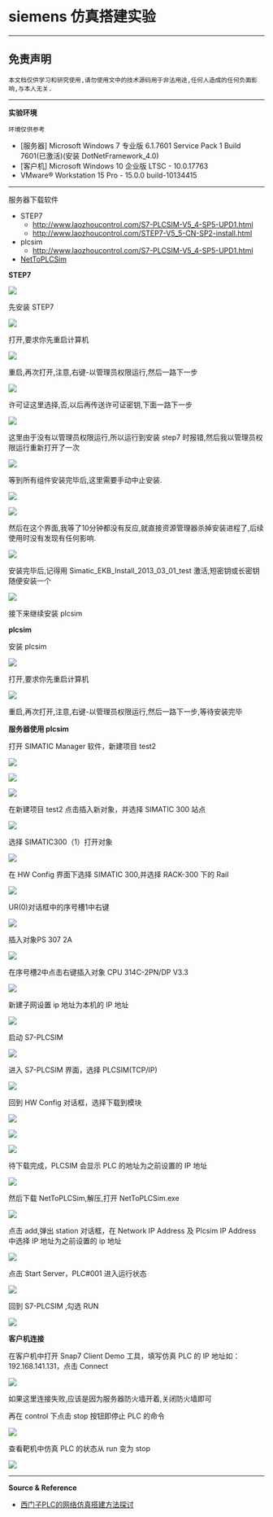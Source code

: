 # siemens 仿真搭建实验

---

## 免责声明

`本文档仅供学习和研究使用,请勿使用文中的技术源码用于非法用途,任何人造成的任何负面影响,与本人无关.`

---

**实验环境**

`环境仅供参考`

- [服务器] Microsoft Windows 7 专业版 6.1.7601 Service Pack 1 Build 7601(已激活)(安装 DotNetFramework_4.0)
- [客户机] Microsoft Windows 10 企业版 LTSC - 10.0.17763
- VMware® Workstation 15 Pro - 15.0.0 build-10134415

---

服务器下载软件
- STEP7
    - http://www.laozhoucontrol.com/S7-PLCSIM-V5_4-SP5-UPD1.html
    - http://www.laozhoucontrol.com/STEP7-V5_5-CN-SP2-install.html
- plcsim
    - http://www.laozhoucontrol.com/S7-PLCSIM-V5_4-SP5-UPD1.html
- [NetToPLCSim](https://sourceforge.net/projects/nettoplcsim/)

**STEP7**

![](../../../../assets/img/安全/实验/ICS/siemens仿真搭建实验/9.png)

先安装 STEP7

![](../../../../assets/img/安全/实验/ICS/siemens仿真搭建实验/1.png)

打开,要求你先重启计算机

![](../../../../assets/img/安全/实验/ICS/siemens仿真搭建实验/2.png)

重启,再次打开,注意,右键-以管理员权限运行,然后一路下一步

![](../../../../assets/img/安全/实验/ICS/siemens仿真搭建实验/3.png)

许可证这里选择,否,以后再传送许可证密钥,下面一路下一步

![](../../../../assets/img/安全/实验/ICS/siemens仿真搭建实验/4.png)

这里由于没有以管理员权限运行,所以运行到安装 step7 时报错,然后我以管理员权限运行重新打开了一次

![](../../../../assets/img/安全/实验/ICS/siemens仿真搭建实验/5.png)

等到所有组件安装完毕后,这里需要手动中止安装.

![](../../../../assets/img/安全/实验/ICS/siemens仿真搭建实验/6.png)

![](../../../../assets/img/安全/实验/ICS/siemens仿真搭建实验/7.png)

然后在这个界面,我等了10分钟都没有反应,就直接资源管理器杀掉安装进程了,后续使用时没有发现有任何影响.

![](../../../../assets/img/安全/实验/ICS/siemens仿真搭建实验/8.png)

安装完毕后,记得用 Simatic_EKB_Install_2013_03_01_test 激活,短密钥或长密钥随便安装一个

![](../../../../assets/img/安全/实验/ICS/siemens仿真搭建实验/10.png)

接下来继续安装 plcsim

**plcsim**

安装 plcsim

![](../../../../assets/img/安全/实验/ICS/siemens仿真搭建实验/11.png)

打开,要求你先重启计算机

![](../../../../assets/img/安全/实验/ICS/siemens仿真搭建实验/12.png)

重启,再次打开,注意,右键-以管理员权限运行,然后一路下一步,等待安装完毕

**服务器使用 plcsim**

打开 SIMATIC Manager 软件，新建项目 test2

![](../../../../assets/img/安全/实验/ICS/siemens仿真搭建实验/13.png)

![](../../../../assets/img/安全/实验/ICS/siemens仿真搭建实验/14.png)

![](../../../../assets/img/安全/实验/ICS/siemens仿真搭建实验/15.png)

在新建项目 test2 点击插入新对象，并选择 SIMATIC 300 站点

![](../../../../assets/img/安全/实验/ICS/siemens仿真搭建实验/16.png)

选择 SIMATIC300（1）打开对象

![](../../../../assets/img/安全/实验/ICS/siemens仿真搭建实验/17.png)

在 HW Config 界面下选择 SIMATIC 300,并选择 RACK-300 下的 Rail

![](../../../../assets/img/安全/实验/ICS/siemens仿真搭建实验/18.png)

UR(0)对话框中的序号槽1中右键

![](../../../../assets/img/安全/实验/ICS/siemens仿真搭建实验/19.png)

插入对象PS 307 2A

![](../../../../assets/img/安全/实验/ICS/siemens仿真搭建实验/20.png)

在序号槽2中点击右键插入对象 CPU 314C-2PN/DP V3.3

![](../../../../assets/img/安全/实验/ICS/siemens仿真搭建实验/21.png)

新建子网设置 ip 地址为本机的 IP 地址

![](../../../../assets/img/安全/实验/ICS/siemens仿真搭建实验/22.png)

启动 S7-PLCSIM

![](../../../../assets/img/安全/实验/ICS/siemens仿真搭建实验/23.png)

进入 S7-PLCSIM 界面，选择 PLCSIM(TCP/IP)

![](../../../../assets/img/安全/实验/ICS/siemens仿真搭建实验/24.png)

回到 HW Config 对话框，选择下载到模块

![](../../../../assets/img/安全/实验/ICS/siemens仿真搭建实验/25.png)

![](../../../../assets/img/安全/实验/ICS/siemens仿真搭建实验/26.png)

![](../../../../assets/img/安全/实验/ICS/siemens仿真搭建实验/27.png)

待下载完成，PLCSIM 会显示 PLC 的地址为之前设置的 IP 地址

![](../../../../assets/img/安全/实验/ICS/siemens仿真搭建实验/28.png)

然后下载 NetToPLCSim,解压,打开 NetToPLCSim.exe

![](../../../../assets/img/安全/实验/ICS/siemens仿真搭建实验/29.png)

点击 add,弹出 station 对话框，在 Network IP Address 及 Plcsim IP Address 中选择 IP 地址为之前设置的 ip 地址

![](../../../../assets/img/安全/实验/ICS/siemens仿真搭建实验/30.png)

点击 Start Server，PLC#001 进入运行状态

![](../../../../assets/img/安全/实验/ICS/siemens仿真搭建实验/31.png)

回到 S7-PLCSIM ,勾选 RUN

![](../../../../assets/img/安全/实验/ICS/siemens仿真搭建实验/32.png)

**客户机连接**

在客户机中打开 Snap7 Client Demo 工具，填写仿真 PLC 的 IP 地址如：192.168.141.131，点击 Connect

![](../../../../assets/img/安全/实验/ICS/siemens仿真搭建实验/33.png)

如果这里连接失败,应该是因为服务器防火墙开着,关闭防火墙即可

再在 control 下点击 stop 按钮即停止 PLC 的命令

![](../../../../assets/img/安全/实验/ICS/siemens仿真搭建实验/34.png)

查看靶机中仿真 PLC 的状态从 run 变为 stop

![](../../../../assets/img/安全/实验/ICS/siemens仿真搭建实验/35.png)

---

**Source & Reference**
- [西门子PLC的网络仿真搭建方法探讨](https://www.freebuf.com/articles/ics-articles/236250.html)
